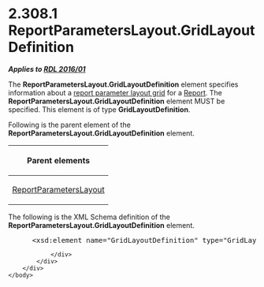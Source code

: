 <html dir="LTR" xmlns:mshelp="http://msdn.microsoft.com/mshelp" xmlns:ddue="http://ddue.schemas.microsoft.com/authoring/2003/5" xmlns:xlink="http://www.w3.org/1999/xlink" xmlns:tool="http://www.microsoft.com/tooltip">
    <head>
        <meta http-equiv="Content-Type" content="text/html; CHARSET=utf-8"></meta>
        <meta name="save" content="history"></meta>
        <title>2.308.1 ReportParametersLayout.GridLayoutDefinition</title>
        <xml>
            <mshelp:toctitle title="2.308.1 ReportParametersLayout.GridLayoutDefinition"></mshelp:toctitle>
            <mshelp:rltitle title="[MS-RDL]: ReportParametersLayout.GridLayoutDefinition"></mshelp:rltitle>
            <mshelp:keyword index="A" term="120b7888-b0d2-4b9b-8374-33d26abfa6d7"></mshelp:keyword>
            <mshelp:attr name="DCSext.ContentType" value="open specification"></mshelp:attr>
            <mshelp:attr name="AssetID" value="120b7888-b0d2-4b9b-8374-33d26abfa6d7"></mshelp:attr>
            <mshelp:attr name="TopicType" value="kbRef"></mshelp:attr>
            <mshelp:attr name="DCSext.Title" value="[MS-RDL]: ReportParametersLayout.GridLayoutDefinition" />
        </xml>
    </head>
    <body>
        <div id="header">
            <h1 class="heading">2.308.1 ReportParametersLayout.GridLayoutDefinition</h1>
        </div>
        <div id="mainSection">
            <div id="mainBody">
                <div id="allHistory" class="saveHistory"></div>
                <div id="sectionSection0" class="section" name="collapseableSection">
                    

<p><b><i>Applies to </i></b><a href="52ce3983-2bfc-4e72-9359-42aaf5fe4509.htm"><b><i>RDL 2016/01</i></b></a></p>

<p>The <b>ReportParametersLayout.GridLayoutDefinition</b>
element specifies information about a <a href="b2482b3f-74ab-4ca8-a9e5-c07955011743.htm#gt_96868796-6757-439e-ae5d-acd2caff00d3">report parameter layout grid</a>
for a <a href="6bbaafec-020b-406c-b4e7-5e4318b616cb.htm">Report</a>. The <b>ReportParametersLayout.GridLayoutDefinition</b>
element MUST be specified. This element is of type <b>GridLayoutDefinition</b>.</p>

<p>Following is the parent element of the <b>ReportParametersLayout.GridLayoutDefinition</b>
element.</p>

<table>
 <thead>
  <tr>
   <th>
   <p>Parent elements</p>
   </th>
  </tr>
 </thead>
 <tr>
  <td>
  <p><a href="a55064c8-1395-42a3-8063-ec5dd8187864.htm">ReportParametersLayout</a></p>
  </td>
 </tr>
</table>

<p>The following is the XML Schema definition of the <b>ReportParametersLayout.GridLayoutDefinition</b>
element.</p>

<dl>
<dd>
<div><pre> &lt;xsd:element name=&quot;GridLayoutDefinition&quot; type=&quot;GridLayoutDefinitionType&quot; minOccurs=&quot;1&quot; /&gt;
</pre></div>
</dd></dl>


                </div>
            </div>
        </div>
    </body>
</html>